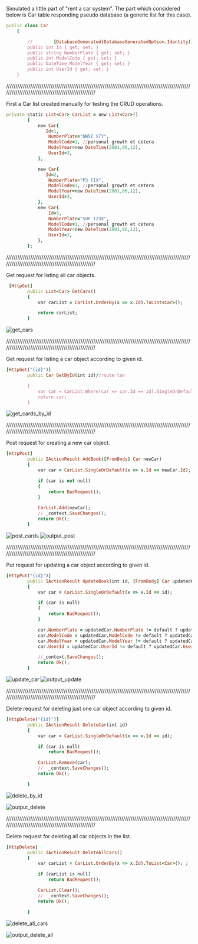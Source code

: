 Simulated a little part of "rent a car system". The part which considered below is Car table responding pseudo database (a generic list for this case).
```ruby
public class Car
    {

        //        [DatabaseGenerated(DatabaseGeneratedOption.Identity)]//id nin auto increment olmasi icin
        public int Id { get; set; }
        public string NumberPlate { get; set; }
        public int ModelCode { get; set; }
        public DateTime ModelYear { get; set; }
        public int UserId { get; set; }
    }

```

///////////////////////////////////////////////////////////////////////////////////////////////////////////////////////////////////////////////////

First a Car list created manually for testing the CRUD operations.

```ruby
private static List<Car> CarList = new List<Car>()
        {
            new Car{
               Id=1,
                NumberPlate="NW5I STY",
                ModelCode=1, //personal growth et cetera
                ModelYear=new DateTime(2001,06,12),
                UserId=3,
            },

            new Car{
               Id=2,
                NumberPlate="P3 FIX",
                ModelCode=1, //personal growth et cetera
                ModelYear=new DateTime(2001,06,12),
                UserId=3,
            },
            new Car{
                Id=3,
                NumberPlate="SUF I23X",
                ModelCode=1, //personal growth et cetera
                ModelYear=new DateTime(2001,06,12),
                UserId=3,
            },
        };

```

///////////////////////////////////////////////////////////////////////////////////////////////////////////////////////////////////////////////////

Get request for listing all car objects.
```ruby
 [HttpGet]
        public List<Car> GetCars()
        {
            var carList = CarList.OrderBy(x => x.Id).ToList<Car>();

            return carList;
        }
```
![get_cars](https://user-images.githubusercontent.com/54467555/147885356-c1e52e5d-bd63-4fd7-ad62-d66e066e24f7.png)

///////////////////////////////////////////////////////////////////////////////////////////////////////////////////////////////////////////////////


Get request for listing a car object according to given id.
```ruby
[HttpGet("{id}")]
        public Car GetById(int id)//route'tan

        {
            var car = CarList.Where(car => car.Id == id).SingleOrDefault();
            return car;
        }
```
![get_cards_by_id](https://user-images.githubusercontent.com/54467555/147885363-5ebb3af6-2695-415d-993c-6872f95708ef.png)


///////////////////////////////////////////////////////////////////////////////////////////////////////////////////////////////////////////////////

Post request for creating a new car object.
```ruby
[HttpPost]
        public IActionResult AddBook([FromBody] Car newCar)
        {
            var car = CarList.SingleOrDefault(x => x.Id == newCar.Id);

            if (car is not null)
            {
                return BadRequest();
            }

            CarList.Add(newCar);
            // _context.SaveChanges();
            return Ok();
        }
```
![post_cards](https://user-images.githubusercontent.com/54467555/147885377-494a17b6-383b-4e5d-b195-2ff6624e8ab2.png)
![output_post](https://user-images.githubusercontent.com/54467555/147885380-e8385397-99ce-42a7-ad7b-257a2c45dc90.png)

///////////////////////////////////////////////////////////////////////////////////////////////////////////////////////////////////////////////////



Put request for updating a car object according to given id.
```ruby
[HttpPut("{id}")]
        public IActionResult UpdateBook(int id, [FromBody] Car updatedCar)
        {
            var car = CarList.SingleOrDefault(x => x.Id == id);

            if (car is null)
            {
                return BadRequest();
            }

            car.NumberPlate = updatedCar.NumberPlate != default ? updatedCar.NumberPlate : car.NumberPlate;
            car.ModelCode = updatedCar.ModelCode != default ? updatedCar.ModelCode : car.ModelCode;
            car.ModelYear = updatedCar.ModelYear != default ? updatedCar.ModelYear : car.ModelYear;
            car.UserId = updatedCar.UserId != default ? updatedCar.UserId : car.UserId;

            //_context.SaveChanges();
            return Ok();
        }
```
![update_car](https://user-images.githubusercontent.com/54467555/147885392-3a0d9fa7-04a7-4237-8472-59c32655d866.png)
![output_update](https://user-images.githubusercontent.com/54467555/147885394-c008e5df-1d0a-4aa6-b822-df48619ed62a.png)


///////////////////////////////////////////////////////////////////////////////////////////////////////////////////////////////////////////////////


Delete request for deleting just one car object according to given id.
```ruby
[HttpDelete("{id}")]
        public IActionResult DeleteCar(int id)
        {
            var car = CarList.SingleOrDefault(x => x.Id == id);

            if (car is null)
                return BadRequest();

            CarList.Remove(car);
            //  _context.SaveChanges();
            return Ok();

        }
```
![delete_by_id](https://user-images.githubusercontent.com/54467555/147885406-4d865225-f2b1-47ff-8d08-fc3843278488.png)

![output_delete](https://user-images.githubusercontent.com/54467555/147885417-507f8a75-456b-4d6b-b550-a6a310725924.png)

///////////////////////////////////////////////////////////////////////////////////////////////////////////////////////////////////////////////////


Delete request for deleting all car objects in the list.
```ruby
[HttpDelete]
        public IActionResult DeleteAllCars()
        {
            var carList = CarList.OrderBy(x => x.Id).ToList<Car>(); ;

            if (carList is null)
                return BadRequest();

            CarList.Clear();
            //  _context.SaveChanges();
            return Ok();

        }
```
![delete_all_cars](https://user-images.githubusercontent.com/54467555/147885420-466a3783-cd35-40da-bd58-e23c80caeea2.png)


![output_delete_all](https://user-images.githubusercontent.com/54467555/147885427-9d88a8a9-6e7c-4bba-859e-3d1ff561b8f7.png)
